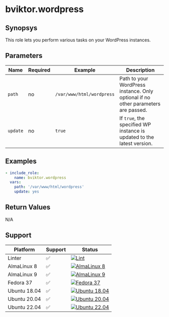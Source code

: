 # bviktor.wordpress

## Synopsys

This role lets you perform various tasks on your WordPress instances.

## Parameters

| Name | Required | Example | Description |
|---|---|---|---|
| `path` | no | `/var/www/html/wordpress` | Path to your WordPress instance. Only optional if no other parameters are passed. |
| `update` | no | `true` | If `true`, the specified WP instance is updated to the latest version. |

## Examples

```yml
- include_role:
    name: bviktor.wordpress
  vars:
    path: '/var/www/html/wordpress'
    update: yes
```

## Return Values

N/A

## Support

| Platform | Support | Status |
|---|---|---|
| Linter | ✅ | [![Lint](https://github.com/noobient/ansible-wordpress/actions/workflows/lint.yml/badge.svg)](https://github.com/noobient/ansible-wordpress/actions/workflows/lint.yml) |
| AlmaLinux 8 | ✅ | [![AlmaLinux 8](https://github.com/noobient/ansible-wordpress/actions/workflows/almalinux-8.yml/badge.svg)](https://github.com/noobient/ansible-wordpress/actions/workflows/almalinux-8.yml) |
| AlmaLinux 9 | ✅ | [![AlmaLinux 9](https://github.com/noobient/ansible-wordpress/actions/workflows/almalinux-9.yml/badge.svg)](https://github.com/noobient/ansible-wordpress/actions/workflows/almalinux-9.yml) |
| Fedora 37 | ✅ | [![Fedora 37](https://github.com/noobient/ansible-wordpress/actions/workflows/fedora-37.yml/badge.svg)](https://github.com/noobient/ansible-wordpress/actions/workflows/fedora-37.yml) |
| Ubuntu 18.04 | ✅ | [![Ubuntu 18.04](https://github.com/noobient/ansible-wordpress/actions/workflows/ubuntu-18.04.yml/badge.svg)](https://github.com/noobient/ansible-wordpress/actions/workflows/ubuntu-18.04.yml) |
| Ubuntu 20.04 | ✅ | [![Ubuntu 20.04](https://github.com/noobient/ansible-wordpress/actions/workflows/ubuntu-20.04.yml/badge.svg)](https://github.com/noobient/ansible-wordpress/actions/workflows/ubuntu-20.04.yml) |
| Ubuntu 22.04 | ✅ | [![Ubuntu 22.04](https://github.com/noobient/ansible-wordpress/actions/workflows/ubuntu-22.04.yml/badge.svg)](https://github.com/noobient/ansible-wordpress/actions/workflows/ubuntu-22.04.yml) |
